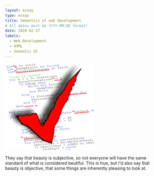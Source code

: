 ```yaml
---
layout: essay
type: essay
title: Semantics of web development
# All dates must be YYYY-MM-DD format!
date: 2020-02-27
labels:
  - Web Development
  - HTML
  - Semantic UI
---
```


<img class="ui medium left floated image" src="../images/codeStyle.png">

They say that beauty is subjective, so not everyone will have the same standard of what is considered beutiful. This is true, but I'd also
say that beauty is objective, that some things are inherently pleasing to look at.
